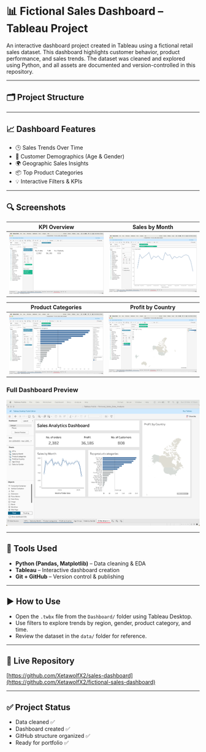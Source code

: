 # 📊 Fictional Sales Dashboard – Tableau Project

An interactive dashboard project created in Tableau using a fictional retail sales dataset. This dashboard highlights customer behavior, product performance, and sales trends. The dataset was cleaned and explored using Python, and all assets are documented and version-controlled in this repository.

---

## 🗂 Project Structure


---

## 📈 Dashboard Features

- 🕒 Sales Trends Over Time  
- 👥 Customer Demographics (Age & Gender)  
- 🌍 Geographic Sales Insights  
- 📦 Top Product Categories  
- 💡 Interactive Filters & KPIs  

---

## 🔍 Screenshots

| KPI Overview | Sales by Month |
|--------------|----------------|
| ![KPIs](Images/kpis.png) | ![Sales by Month](Images/sales-by-month.png) |

| Product Categories | Profit by Country |
|--------------------|-------------------|
| ![Top Products](Images/top-product-categories.png) | ![Profit by Country](Images/profit-by-country.png) |

### Full Dashboard Preview

![Dashboard](Images/dashboard.png)

---

## 💼 Tools Used

- **Python (Pandas, Matplotlib)** – Data cleaning & EDA  
- **Tableau** – Interactive dashboard creation  
- **Git + GitHub** – Version control & publishing  

---

## ▶️ How to Use

- Open the `.twbx` file from the `Dashboard/` folder using Tableau Desktop.  
- Use filters to explore trends by region, gender, product category, and time.  
- Review the dataset in the `data/` folder for reference.  

---

## 🔗 Live Repository

[https://github.com/XetawolfX2/sales-dashboard](https://github.com/XetawolfX2/fictional-sales-dashboard)

---

## ✅ Project Status

- Data cleaned ✅  
- Dashboard created ✅  
- GitHub structure organized ✅  
- Ready for portfolio ✅

